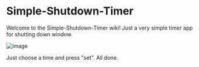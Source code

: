 # Simple-Shutdown-Timer
Welcome to the Simple-Shutdown-Timer wiki!
Just a very simple timer app for shutting down window.

![image](https://user-images.githubusercontent.com/57053134/173721661-7123cbc9-3197-4fc0-b392-be75baa55d23.png)

Just choose a time and press "set". All done.

